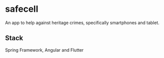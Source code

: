 # safecell
An app to help against heritage crimes, specifically smartphones and tablet.

## Stack
Spring Framework, Angular and Flutter
